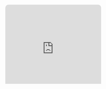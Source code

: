 <svg fill="none" viewBox="0 0 600 300" width="600" height="300" xmlns="http://www.w3.org/2000/svg">
  <foreignObject width="100%" height="100%">
    <iframe style="border-radius:12px" src="https://open.spotify.com/embed/playlist/3RFMetNgb7EUJID99eVTO7?theme=0" width="60%" height="352" frameBorder="0" allowfullscreen="" allow="autoplay; clipboard-write; encrypted-media; fullscreen; picture-in-picture" loading="lazy"></iframe>
  </foreignObject>
</svg>

